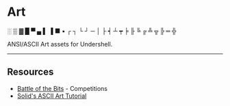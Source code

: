 # Art

░ ▒ ▓ █ ▀ ▄ ▌ ▐ ■ ▪ ┌ ┐ └ ┘ ─ │ ├ ┥ ┴ ┯ ╞ ╟ ╚ ╔ ╩ ╦ ╠ ═ ╬


ANSI/ASCII Art assets for Undershell.

---

## Resources

- [Battle of the Bits](http://battleofthebits.org) - Competitions
- [Solid's ASCII Art Tutorial](http://www.roysac.com/tutorial/asciiarttutorial.html)

